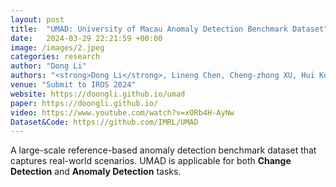 ```yaml
---
layout: post
title:  "UMAD: University of Macau Anomaly Detection Benchmark Dataset"
date:   2024-03-29 22:21:59 +00:00
image: /images/2.jpeg
categories: research
author: "Dong Li"
authors: "<strong>Dong Li</strong>, Lineng Chen, Cheng-zhong XU, Hui Kong"
venue: "Submit to IROS 2024"
website: https://doongli.github.io/umad
paper: https://doongli.github.io/
video: https://www.youtube.com/watch?v=xORb4H-AyNw
Dataset&Code: https://github.com/IMRL/UMAD
---
```


A large-scale reference-based anomaly detection benchmark dataset that captures real-world scenarios. UMAD is applicable for both <strong>Change Detection</strong> and <strong>Anomaly Detection</strong> tasks.
